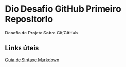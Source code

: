 # Dio Desafio GitHub Primeiro Repositorio
Desafio de Projeto Sobre Git/GitHub

## Links úteis
[Guia de Sintaxe Markdown](https://www.markdownguide.org/basic-syntax/)
